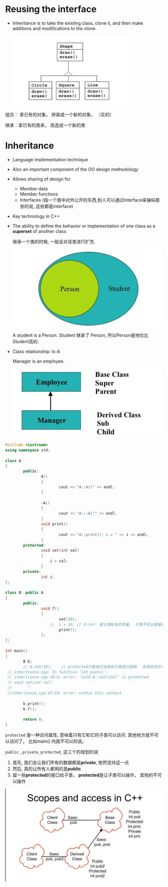# Reusing the interface

- Inheritance is to take the existing class, clone it, and then make additions and modifications to the clone.

  <img src="15继承.assets/image-20220124144053727.png" alt="image-20220124144053727" style="zoom:50%;" />

组合： 拿已有的对象， 拼装成一个新的对象， （实的）

继承：拿已有的类来， 改造成一个新的类



# Inheritance

- Language implementation technique

- Also an important component of the OO design methodology

- Allows sharing of design for

  -  Member data
  -  Member functions
  -  Interfaces (指一个类中对外公开的东西,别人可以通过Interface来操纵那些的说, 这些都是interface)

- Key technology in C++

- The ability to define the behavior or implementation of one class as a **superset** of another class

  继承一个类的时候, 一般会对该类进行扩充.

  <img src="15继承.assets/image-20220124150413367.png" alt="image-20220124150413367" style="zoom:50%;" />

  A student is a Person. Student 继承了 Person, 所以Person是地位比Student高的.

- Class relationship: Is-A

  Manager is an employee. 
  
  <img src="15继承.assets/image-20220124151748886.png" alt="image-20220124151748886" style="zoom:50%;" />

```c++
#include <iostream>
using namespace std;

class A
{
        public:
                A()
                {
                        cout << "A::A()" << endl;
                }

                ~A()
                {
                        cout << "A::~A()" << endl;
                }
                void print()
                {
                        cout << "A::print(): i = " << i << endl;
                }
    	protected:
    			void set(int val)
                {
                    i = val;
                }
        private:
                int i;
};

class B: public A
{
        public:
                void f() 
                {
                        set(20);
                    //  i = 10; // Error! 是父类私有的变量， 子类不可以直接更改变动， 可以通过一定的规则去使用它，比如通过父类里面相应的函数
                        print();        
                };      
};

int main()
{
        B b;
        // b.set(10);    // protected只能由它自身和子类进行调用， 其余的地方不能使用, 所以main()里面是不能调用的说
 // inheritance.cpp: In function ‘int main()’:
 // inheritance.cpp:18:8: error: ‘void A::set(int)’ is protected
 // void set(int val)
 //       ^
 //inheritance.cpp:47:10: error: within this context

        b.print();
        b.f();
		
    	return 0;
}
```



`protected` 是一种访问属性, 意味着只有它和它的子类可以访问. 其他地方就不可以访问了。 比如main() 内就不可以的说。



`public` , `private`, `protected`, 这三个的规划的说

1. 首先, 我们会让我们所有的数据都是**private**, 依然坚持这一点
2. 然后, 真的让所有人都用的是**public**
3. 留一些**protected**的接口给子类， **protected**是让子类可以操作， 其他的不可以操作

<img src="15继承.assets/image-20220127103859956.png" alt="image-20220127103859956" style="zoom:50%;" />
